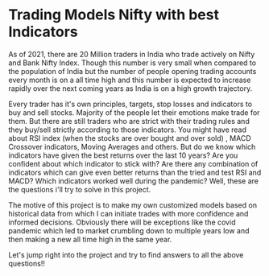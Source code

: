 # Trading Models Nifty with best Indicators

As of 2021, there are 20 Million traders in India who trade actively on Nifty and Bank Nifty Index. Though this number is very small when compared to the population of India but the number of people opening trading accounts every month is on a all time high and this number is expected to increase rapidly over the next coming years as India is on a high growth trajectory.

Every trader has it's own principles, targets, stop losses and indicators to buy and sell stocks. Majority of the people let their emotions make trade for them. But there are still traders who are strict with their trading rules and they buy/sell strictly according to those indicators. You might have read about RSI index (when the stocks are over bought and over sold) , MACD Crossover indicators, Moving Averages and others. But do we know which indicators have given the best returns over the last 10 years? Are you confident about which indicator to stick with? Are there any combination of indicators which can give even better returns than the tried and test RSI and MACD? Which indicators worked well during the pandemic? Well, these are the questions i'll try to solve in this project.

The motive of this project is to make my own customized models based on historical data from which I can initiate trades with more confidence and informed decisions. Obviously there will be exceptions like the covid pandemic which led to market crumbling down to multiple years low and then making a new all time high in the same year. 

Let's jump right into the project and try to find answers to all the above questions!!

